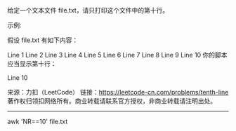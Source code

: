 给定一个文本文件 file.txt，请只打印这个文件中的第十行。

示例:

假设 file.txt 有如下内容：

Line 1
Line 2
Line 3
Line 4
Line 5
Line 6
Line 7
Line 8
Line 9
Line 10
你的脚本应当显示第十行：

Line 10

来源：力扣（LeetCode）
链接：https://leetcode-cn.com/problems/tenth-line
著作权归领扣网络所有。商业转载请联系官方授权，非商业转载请注明出处。

---

awk 'NR==10' file.txt